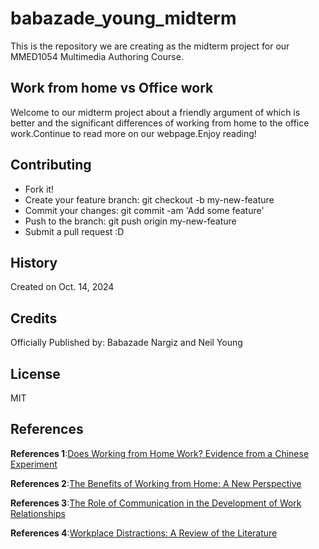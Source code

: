 # babazade_young_midterm
This is the repository we are creating as the midterm project for our MMED1054 Multimedia Authoring Course.

## Work from home vs Office work
Welcome to our midterm project about a friendly argument of which is better and the significant differences of working from home to the office work.Continue to read more on our webpage.Enjoy reading!

## Contributing
- Fork it!
- Create your feature branch: git checkout -b my-new-feature
- Commit your changes: git commit -am 'Add some feature'
- Push to the branch: git push origin my-new-feature
- Submit a pull request :D

## History
Created on Oct. 14, 2024

## Credits
Officially Published by: Babazade Nargiz and Neil Young

## License

MIT

## References
**References 1**:[Does Working from Home Work? Evidence from a Chinese Experiment](https://www.nber.org/papers/w18871)

**References 2**:[The Benefits of Working from Home: A New Perspective](https://www.flexjobs.com/blog/post/benefits-of-remote-work/)

**References 3**:[The Role of Communication in the Development of Work Relationships](https://www.coursera.org/articles/workplace-communication)

**References 4**:[Workplace Distractions: A Review of the Literature](https://www.researchgate.net/publication/233569247_Distractions_in_the_workplace_revisited)

